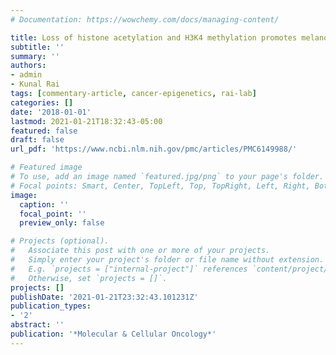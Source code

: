 ```yaml
---
# Documentation: https://wowchemy.com/docs/managing-content/

title: Loss of histone acetylation and H3K4 methylation promotes melanocytic malignant transformation
subtitle: ''
summary: ''
authors:
- admin
- Kunal Rai
tags: [commentary-article, cancer-epigenetics, rai-lab]
categories: []
date: '2018-01-01'
lastmod: 2021-01-21T18:32:43-05:00
featured: false
draft: false
url_pdf: 'https://www.ncbi.nlm.nih.gov/pmc/articles/PMC6149988/'

# Featured image
# To use, add an image named `featured.jpg/png` to your page's folder.
# Focal points: Smart, Center, TopLeft, Top, TopRight, Left, Right, BottomLeft, Bottom, BottomRight.
image:
  caption: ''
  focal_point: ''
  preview_only: false

# Projects (optional).
#   Associate this post with one or more of your projects.
#   Simply enter your project's folder or file name without extension.
#   E.g. `projects = ["internal-project"]` references `content/project/deep-learning/index.md`.
#   Otherwise, set `projects = []`.
projects: []
publishDate: '2021-01-21T23:32:43.101231Z'
publication_types:
- '2'
abstract: ''
publication: '*Molecular & Cellular Oncology*'
---
```

